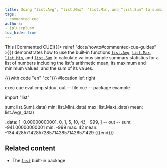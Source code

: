 ```yaml
---
title: Using "list.Avg", "list.Max", "list.Min, and "list.Sum" to summarise lists of numbers
tags:
- commented cue
authors:
- jpluscplusm
toc_hide: true
---
```


This [Commented CUE]({{< relref "docs/howto#commented-cue-guides" >}})
demonstrates how to use the built-in functions
[`list.Avg`](https://pkg.go.dev/cuelang.org/go/pkg/list#Avg),
[`list.Max`](https://pkg.go.dev/cuelang.org/go/pkg/list#Max),
[`list.Min`](https://pkg.go.dev/cuelang.org/go/pkg/list#Min), and
[`list.Sum`](https://pkg.go.dev/cuelang.org/go/pkg/list#Sum)
to calculate various simple summary statistics for a list of numbers including
the list's arithmetic mean, its maximum and minimum values, and the sum of its
values.

{{{with code "en" "cc"}}}
#location left right

exec cue eval
cmp stdout out
-- file.cue --
package example

import "list"

sum:  list.Sum(_data)
min:  list.Min(_data)
max:  list.Max(_data)
mean: list.Avg(_data)

_data: [
	-0.00000000001,
	0,
	1,
	5,
	10,
	42,
	-999,
]
-- out --
sum:  -941.00000000001
min:  -999
max:  42
mean: -134.4285714285728571428571428571429
{{{end}}}

## Related content

- The [`list`](https://pkg.go.dev/cuelang.org/go/pkg/list) built-in package
